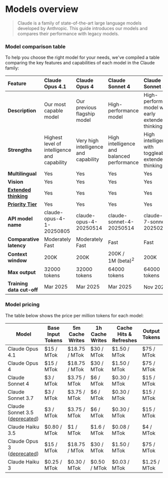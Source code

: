 # Models overview

> Claude is a family of state-of-the-art large language models developed by Anthropic. This guide introduces our models and compares their performance with legacy models. 

### Model comparison table

To help you choose the right model for your needs, we've compiled a table comparing the key features and capabilities of each model in the Claude family:

| Feature                                                               | Claude Opus 4.1                                                                                      | Claude Opus 4                                                                                        | Claude Sonnet 4                                                                                       | Claude Sonnet 3.7                                                                                     | Claude Haiku 3.5                                                                                       | Claude Haiku 3                                                                                       |
| :-------------------------------------------------------------------- | :--------------------------------------------------------------------------------------------------- | :--------------------------------------------------------------------------------------------------- | :---------------------------------------------------------------------------------------------------- | :---------------------------------------------------------------------------------------------------- | :----------------------------------------------------------------------------------------------------- | :--------------------------------------------------------------------------------------------------- |
| **Description**                                                       | Our most capable model                                                                               | Our previous flagship model                                                                          | High-performance model                                                                                | High-performance model with early extended thinking                                                   | Our fastest model                                                                                      | Fast and compact model for near-instant responsiveness                                               |
| **Strengths**                                                         | Highest level of intelligence and capability                                                         | Very high intelligence and capability                                                                | High intelligence and balanced performance                                                            | High intelligence with toggleable extended thinking                                                   | Intelligence at blazing speeds                                                                         | Quick and accurate targeted performance                                                              |
| **Multilingual**                                                      | Yes                                                                                                  | Yes                                                                                                  | Yes                                                                                                   | Yes                                                                                                   | Yes                                                                                                    | Yes                                                                                                  |
| **Vision**                                                            | Yes                                                                                                  | Yes                                                                                                  | Yes                                                                                                   | Yes                                                                                                   | Yes                                                                                                    | Yes                                                                                                  |
| **[Extended thinking](/en/docs/build-with-claude/extended-thinking)** | Yes                                                                                                  | Yes                                                                                                  | Yes                                                                                                   | Yes                                                                                                   | No                                                                                                     | No                                                                                                   |
| **[Priority Tier](/en/api/service-tiers)**                            | Yes                                                                                                  | Yes                                                                                                  | Yes                                                                                                   | Yes                                                                                                   | Yes                                                                                                    | No                                                                                                   |
| **API model name**                                                    | <ModelId>claude-opus-4-1-20250805</ModelId>                                                          | <ModelId>claude-opus-4-20250514</ModelId>                                                            | <ModelId>claude-sonnet-4-20250514</ModelId>                                                           | <ModelId>claude-3-7-sonnet-20250219</ModelId>                                                         | <ModelId>claude-3-5-haiku-20241022</ModelId>                                                           | <ModelId>claude-3-haiku-20240307</ModelId>                                                           |
| **Comparative latency**                                               | Moderately Fast                                                                                      | Moderately Fast                                                                                      | Fast                                                                                                  | Fast                                                                                                  | Fastest                                                                                                | Fast                                                                                                 |
| **Context window**                                                    | <Tooltip tip="~150K words \ ~680K unicode characters">200K</Tooltip>                                 | <Tooltip tip="~150K words \ ~680K unicode characters">200K</Tooltip>                                 | <Tooltip tip="~150K words \ ~680K unicode characters">200K</Tooltip> / <br /> 1M (beta)<sup>2</sup>   | <Tooltip tip="~150K words \ ~680K unicode characters">200K</Tooltip>                                  | <Tooltip tip="~150K words \ ~215K unicode characters">200K</Tooltip>                                   | <Tooltip tip="~150K words \ ~680K unicode characters">200K</Tooltip>                                 |
| **Max output**                                                        | <Tooltip tip="~24K words \ 109K unicode characters \ ~50 single spaced pages">32000 tokens</Tooltip> | <Tooltip tip="~24K words \ 109K unicode characters \ ~50 single spaced pages">32000 tokens</Tooltip> | <Tooltip tip="~48K words \ 218K unicode characters \ ~100 single spaced pages">64000 tokens</Tooltip> | <Tooltip tip="~48K words \ 218K unicode characters \ ~100 single spaced pages">64000 tokens</Tooltip> | <Tooltip tip="~6.2K words \ 28K unicode characters \ ~12-13 single spaced pages">8192 tokens</Tooltip> | <Tooltip tip="~3.1K words \ 14K unicode characters \ ~6-7 single spaced pages">4096 tokens</Tooltip> |
| **Training data cut-off**                                             | Mar 2025                                                                                             | Mar 2025                                                                                             | Mar 2025                                                                                              | Nov 2024<sup>1</sup>                                                                                  | July 2024                                                                                              | Aug 2023                                                                                             |

### Model pricing

The table below shows the price per million tokens for each model:

| Model                                                                      | Base Input Tokens | 5m Cache Writes | 1h Cache Writes | Cache Hits & Refreshes | Output Tokens |
| -------------------------------------------------------------------------- | ----------------- | --------------- | --------------- | ---------------------- | ------------- |
| Claude Opus 4.1                                                            | \$15 / MTok       | \$18.75 / MTok  | \$30 / MTok     | \$1.50 / MTok          | \$75 / MTok   |
| Claude Opus 4                                                              | \$15 / MTok       | \$18.75 / MTok  | \$30 / MTok     | \$1.50 / MTok          | \$75 / MTok   |
| Claude Sonnet 4                                                            | \$3 / MTok        | \$3.75 / MTok   | \$6 / MTok      | \$0.30 / MTok          | \$15 / MTok   |
| Claude Sonnet 3.7                                                          | \$3 / MTok        | \$3.75 / MTok   | \$6 / MTok      | \$0.30 / MTok          | \$15 / MTok   |
| Claude Sonnet 3.5 ([deprecated](/en/docs/about-claude/model-deprecations)) | \$3 / MTok        | \$3.75 / MTok   | \$6 / MTok      | \$0.30 / MTok          | \$15 / MTok   |
| Claude Haiku 3.5                                                           | \$0.80 / MTok     | \$1 / MTok      | \$1.6 / MTok    | \$0.08 / MTok          | \$4 / MTok    |
| Claude Opus 3 ([deprecated](/en/docs/about-claude/model-deprecations))     | \$15 / MTok       | \$18.75 / MTok  | \$30 / MTok     | \$1.50 / MTok          | \$75 / MTok   |
| Claude Haiku 3                                                             | \$0.25 / MTok     | \$0.30 / MTok   | \$0.50 / MTok   | \$0.03 / MTok          | \$1.25 / MTok |

